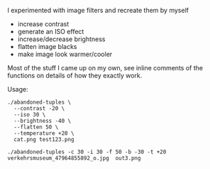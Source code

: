 
I experimented with image filters and recreate them by myself

* increase contrast
* generate an ISO effect
* increase/decrease brightness
* flatten image blacks
* make image look warmer/cooler

Most of the stuff I came up on my own, see inline comments of the functions
on details of how they exactly work.

Usage:

```
./abandoned-tuples \
  --contrast -20 \
  --iso 30 \
  --brightness -40 \
  --flatten 50 \
  --temperature +20 \
  cat.png test123.png

./abandoned-tuples -c 30 -i 30 -f 50 -b -30 -t +20 verkehrsmuseum_47964855892_o.jpg  out3.png
```


